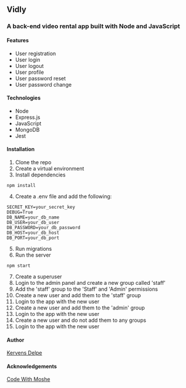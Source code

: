 ## Vidly

### A back-end video rental app built with Node and JavaScript

#### Features

- User registration
- User login
- User logout
- User profile
- User password reset
- User password change

#### Technologies

- Node
- Express.js
- JavaScript
- MongoDB
- Jest

#### Installation

1. Clone the repo
2. Create a virtual environment
3. Install dependencies

```
npm install
```

4. Create a .env file and add the following:

```
SECRET_KEY=your_secret_key
DEBUG=True
DB_NAME=your_db_name
DB_USER=your_db_user
DB_PASSWORD=your_db_password
DB_HOST=your_db_host
DB_PORT=your_db_port
```

5. Run migrations
6. Run the server

```
npm start
```

7. Create a superuser
8. Login to the admin panel and create a new group called 'staff'
9. Add the 'staff' group to the 'Staff' and 'Admin' permissions
10. Create a new user and add them to the 'staff' group
11. Login to the app with the new user
12. Create a new user and add them to the 'admin' group
13. Login to the app with the new user
14. Create a new user and do not add them to any groups
15. Login to the app with the new user

#### Author

[Kervens Delpe](linkedin.com/in/kervensdelpe/)

#### Acknowledgements

[Code With Moshe](https://codewithmosh.com/)
